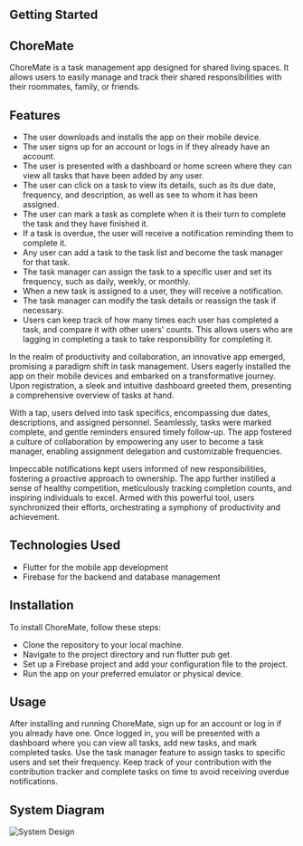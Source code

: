 ## Getting Started

## ChoreMate
ChoreMate is a task management app designed for shared living spaces. It allows users to easily manage and track their shared responsibilities with their roommates, family, or friends.

## Features
- The user downloads and installs the app on their mobile device.
- The user signs up for an account or logs in if they already have an account.
- The user is presented with a dashboard or home screen where they can view all tasks that have been added by any user.
- The user can click on a task to view its details, such as its due date, frequency, and description, as well as see to whom it has been assigned.
- The user can mark a task as complete when it is their turn to complete the task and they have finished it.
- If a task is overdue, the user will receive a notification reminding them to complete it.
- Any user can add a task to the task list and become the task manager for that task.
- The task manager can assign the task to a specific user and set its frequency, such as daily, weekly, or monthly.
- When a new task is assigned to a user, they will receive a notification.
- The task manager can modify the task details or reassign the task if necessary.
- Users can keep track of how many times each user has completed a task, and compare it with other users' counts. This allows users who are lagging in completing a task to take responsibility for completing it.

In the realm of productivity and collaboration, an innovative app emerged, promising a paradigm shift in task management. Users eagerly installed the app on their mobile devices and embarked on a transformative journey. Upon registration, a sleek and intuitive dashboard greeted them, presenting a comprehensive overview of tasks at hand.

With a tap, users delved into task specifics, encompassing due dates, descriptions, and assigned personnel. Seamlessly, tasks were marked complete, and gentle reminders ensured timely follow-up. The app fostered a culture of collaboration by empowering any user to become a task manager, enabling assignment delegation and customizable frequencies.

Impeccable notifications kept users informed of new responsibilities, fostering a proactive approach to ownership. The app further instilled a sense of healthy competition, meticulously tracking completion counts, and inspiring individuals to excel. Armed with this powerful tool, users synchronized their efforts, orchestrating a symphony of productivity and achievement.


## Technologies Used
- Flutter for the mobile app development
- Firebase for the backend and database management

## Installation
To install ChoreMate, follow these steps:

- Clone the repository to your local machine.
- Navigate to the project directory and run flutter pub get.
- Set up a Firebase project and add your configuration file to the project.
- Run the app on your preferred emulator or physical device.

## Usage
After installing and running ChoreMate, sign up for an account or log in if you already have one. Once logged in, you will be presented with a dashboard where you can view all tasks, add new tasks, and mark completed tasks. Use the task manager feature to assign tasks to specific users and set their frequency. Keep track of your contribution with the contribution tracker and complete tasks on time to avoid receiving overdue notifications.


## System Diagram
![System Design](https://github.com/ahmaddioxide/SharedChoresApp/assets/75989502/2da9d4b8-2288-4d86-b566-0bb5b02338ac)


